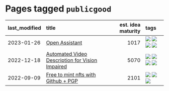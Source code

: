 # Pages tagged `publicgood`

|last_modified|title|est. idea maturity|tags
|:---|:---|---:|:---|
|2023-01-26|[Open Assistant](../open-assistant.md)|1017|[![](https://img.shields.io/badge/tag-accessibility-5f1085)](../tags/accessibility.md) [![](https://img.shields.io/badge/tag-publicgood-29c88d)](../tags/publicgood.md) [![](https://img.shields.io/badge/tag-stability-b62aa6)](../tags/stability.md) [![](https://img.shields.io/badge/tag-wip-be57aa)](../tags/wip.md)|
|2022-12-18|[Automated Video Description for Vision Impaired](../automated-video-description.md)|5070|[![](https://img.shields.io/badge/tag-accessibility-5f1085)](../tags/accessibility.md) [![](https://img.shields.io/badge/tag-dataset-f3232d)](../tags/dataset.md) [![](https://img.shields.io/badge/tag-foundation-424c13)](../tags/foundation.md) [![](https://img.shields.io/badge/tag-publicgood-29c88d)](../tags/publicgood.md)|
|2022-09-09|[Free to mint nfts with Github + PGP](../free-to-mint-nfts_git_plus_pgp.md)|2101|[![](https://img.shields.io/badge/tag-publicgood-29c88d)](../tags/publicgood.md) [![](https://img.shields.io/badge/tag-tooling-93e32e)](../tags/tooling.md) [![](https://img.shields.io/badge/tag-wip-be57aa)](../tags/wip.md)|